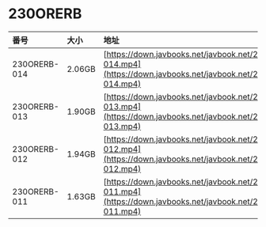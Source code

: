 # 230ORERB

| 番号 | 大小 | 地址 |
| :--- | :--- | :--- |
| 230ORERB-014 | 2.06GB | [https://down.javbooks.net/javbook.net/2020/06/27/230ORERB-014.mp4](https://down.javbooks.net/javbook.net/2020/06/27/230ORERB-014.mp4) |
| 230ORERB-013 | 1.90GB | [https://down.javbooks.net/javbook.net/2020/06/27/230ORERB-013.mp4](https://down.javbooks.net/javbook.net/2020/06/27/230ORERB-013.mp4) |
| 230ORERB-012 | 1.94GB | [https://down.javbooks.net/javbook.net/2020/06/27/230ORERB-012.mp4](https://down.javbooks.net/javbook.net/2020/06/27/230ORERB-012.mp4) |
| 230ORERB-011 | 1.63GB | [https://down.javbooks.net/javbook.net/2020/06/27/230ORERB-011.mp4](https://down.javbooks.net/javbook.net/2020/06/27/230ORERB-011.mp4) |

